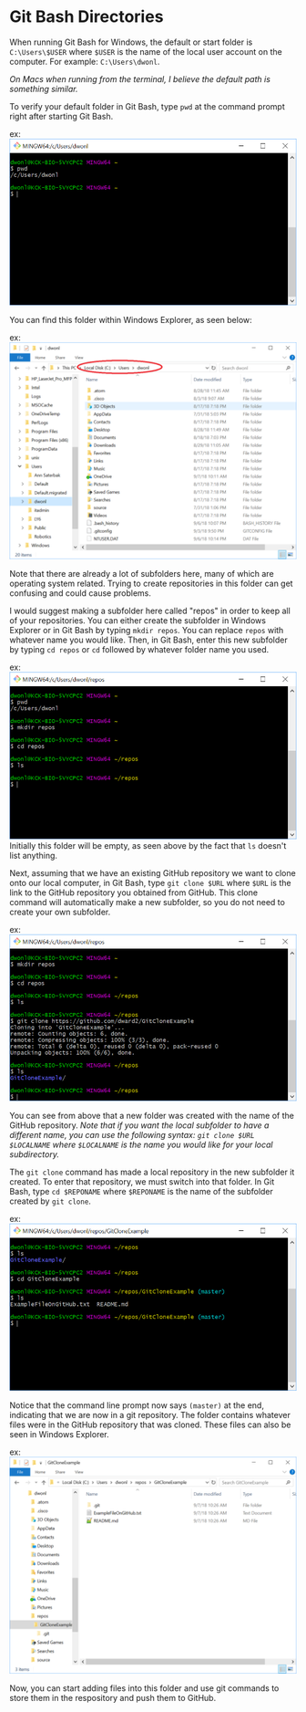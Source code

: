 # Git Bash Directories
When running Git Bash for Windows, the default or start folder is `C:\Users\$USER` where `$USER` is the name of the local user account on the computer.  For example:  `C:\Users\dwonl`.

_On Macs when running from the terminal, I believe the default path is something similar._

To verify your default folder in Git Bash, type `pwd` at the command prompt right after starting Git Bash.

ex:![pwd_example](pwd_example.png "pwd_example.png")

You can find this folder within Windows Explorer, as seen below:

ex:![users_folder_ex.png](users_folder_ex.png "users_folder_ex.png")

Note that there are already a lot of subfolders here, many of which are operating system related.  Trying to create repositories in this folder can get confusing and could cause problems.

I would suggest making a subfolder here called "repos" in order to keep all of your repositories.  You can either create the subfolder in Windows Explorer or in Git Bash by typing `mkdir repos`.  You can replace `repos` with whatever name you would like.  Then, in Git Bash, enter this new subfolder by typing `cd repos` or `cd` followed by whatever folder name you used.

ex:![mkdir_respos_example.png](mkdir_repos_example.png "mkdir_repos_example.png")
Initially this folder will be empty, as seen above by the fact that `ls` doesn't list anything.  

Next, assuming that we have an existing GitHub repository we want to clone onto our local computer, in Git Bash, type `git clone $URL` where `$URL` is the link to the GitHub repository you obtained from GitHub.  This clone command will automatically make a new subfolder, so you do not need to create your own subfolder.

ex:![git_clone_example.png](git_clone_example.png "git_clone_example.png")

You can see from above that a new folder was created with the name of the GitHub repository.  _Note that if you want the local subfolder to have a different name, you can use the following syntax:  `git clone $URL $LOCALNAME` where `$LOCALNAME` is the name you would like for your local subdirectory._

The `git clone` command has made a local repository in the new subfolder it created.  To enter that repository, we must switch into that folder.  In Git Bash, type `cd $REPONAME` where `$REPONAME` is the name of the subfolder created by `git clone`.

ex:![enter_repo_example.png](enter_repo_example.png "enter_repo_example.png")

Notice that the command line prompt now says `(master)` at the end, indicating that we are now in a git repository.  The folder contains whatever files were in the GitHub repository that was cloned.  These files can also be seen in Windows Explorer.

ex:![windows_explorer_example.png](windows_explorer_example.png "windows_explorer_example.png")

Now, you can start adding files into this folder and use git commands to store them in the respository and push them to GitHub.
